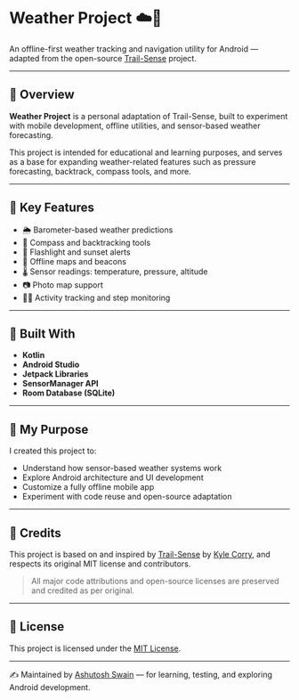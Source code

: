 # Weather Project ☁️📱

An offline-first weather tracking and navigation utility for Android — adapted from the open-source [Trail-Sense](https://github.com/kylecorry31/Trail-Sense) project.

---

## 🌟 Overview

**Weather Project** is a personal adaptation of Trail-Sense, built to experiment with mobile development, offline utilities, and sensor-based weather forecasting.

This project is intended for educational and learning purposes, and serves as a base for expanding weather-related features such as pressure forecasting, backtrack, compass tools, and more.

---

## 🔧 Key Features

- 🌦️ Barometer-based weather predictions
- 🧭 Compass and backtracking tools
- 🔦 Flashlight and sunset alerts
- 📡 Offline maps and beacons
- 🌡️ Sensor readings: temperature, pressure, altitude
- 📷 Photo map support
- 🚶‍♂️ Activity tracking and step monitoring

---

## 📱 Built With

- **Kotlin**
- **Android Studio**
- **Jetpack Libraries**
- **SensorManager API**
- **Room Database (SQLite)**

---

## 🎯 My Purpose

I created this project to:

- Understand how sensor-based weather systems work
- Explore Android architecture and UI development
- Customize a fully offline mobile app
- Experiment with code reuse and open-source adaptation

---

## 🙏 Credits

This project is based on and inspired by [Trail-Sense](https://github.com/kylecorry31/Trail-Sense) by [Kyle Corry](https://github.com/kylecorry31), and respects its original MIT license and contributors.

> All major code attributions and open-source licenses are preserved and credited as per original.

---

## 📝 License

This project is licensed under the [MIT License](LICENSE).

---

✍️ Maintained by [Ashutosh Swain](https://github.com/ASHU00ASHU) — for learning, testing, and exploring Android development.
